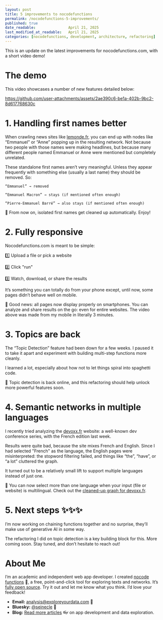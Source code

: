 ```yaml
---
layout: post
title: 5 improvements to nocodefunctions
permalink: /nocodefunctions-5-improvements/
published: true
date_readable:               April 21, 2025
last_modified_at_readable:   April 21, 2025
categories: [nocodefunctions, development, architecture, refactoring]
---
```


This is an update on the latest improvements for nocodefunctions.com, with a short video demo!

# The demo
This video showcases a number of new features detailed below:

https://github.com/user-attachments/assets/2ae390c6-be1a-402b-9bc2-8d617768630c

# 1. Handling first names better

When crawling news sites like [lemonde.fr](https://lemonde.fr), you can end up with nodes like “Emmanuel” or “Anne” popping up in the resulting network.
Not because two people with those names were making headlines, but because many different people named Emmanuel or Anne were mentioned but completely unrelated.

These standalone first names aren’t very meaningful. Unless they appear frequently with something else (usually a last name) they should be removed.
So:

    “Emmanuel” → removed

    “Emmanuel Macron” → stays (if mentioned often enough)

    “Pierre-Emmanuel Barré” → also stays (if mentioned often enough)

🧹 From now on, isolated first names get cleaned up automatically. Enjoy!

# 2. Fully responsive

Nocodefunctions.com is meant to be simple:

1️⃣ Upload a file or pick a website

2️⃣ Click "run"

3️⃣ Watch, download, or share the results

It’s something you can totally do from your phone except, until now, some pages didn’t behave well on mobile.

📲 Good news: all pages now display properly on smartphones. You can analyze and share results on the go: even for entire websites.
The video above was made from my mobile in literally 3 minutes.

# 3. Topics are back

The “Topic Detection” feature had been down for a few weeks.
I paused it to take it apart and experiment with building multi-step functions more cleanly.

I learned a lot, especially about how not to let things spiral into spaghetti code.

🚀 Topic detection is back online, and this refactoring should help unlock more powerful features soon.

# 4. Semantic networks in multiple languages

I recently tried analyzing the [devoxx.fr](https://devoxx.fr) website: a well-known dev conference series, with the French edition last week.

Results were quite bad, because the site mixes French and English.
Since I had selected "French" as the language, the English pages were misinterpreted: the stopword filtering failed, and things like “the”, “have”, or “a lot” cluttered the graph.

It turned out to be a relatively small lift to support multiple languages instead of just one.

🎌 You can now select more than one language when your input (file or website) is multilingual.
Check out the [cleaned-up graph for devoxx.fr](https://nocodefunctions.com/user_created_files/vosviewer/index.html?json=public/vosviewer_1786377755738343236.json).

# 5. Next steps ✨✨✨

I’m now working on chaining functions together and no surprise, they’ll make use of generative AI in some way.

The refactoring I did on topic detection is a key building block for this.
More coming soon. Stay tuned, and don’t hesitate to reach out!

# About Me
I’m an academic and independent web app developer. I created [nocode functions](https://nocodefunctions.com) 🔎, a free, point-and-click tool for exploring texts and networks. It’s [fully open source](https://github.com/seinecle/nocodefunctions). Try it out and let me know what you think. I’d love your feedback!

- **Email:** [analysis@exploreyourdata.com](mailto:analysis@exploreyourdata.com) 📧  
- **Bluesky:** [@seinecle](https://bsky.app/profile/seinecle.bsky.social) 📱  
- **Blog:** [Read more articles](https://nocodefunctions.com/blog) 👓 on app development and data exploration.
